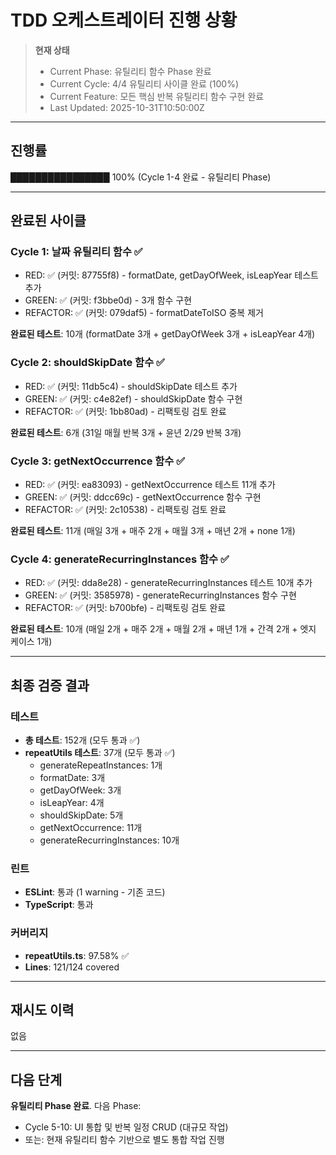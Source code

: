 # TDD 오케스트레이터 진행 상황

> **현재 상태**
>
> - Current Phase: 유틸리티 함수 Phase 완료
> - Current Cycle: 4/4 유틸리티 사이클 완료 (100%)
> - Current Feature: 모든 핵심 반복 유틸리티 함수 구현 완료
> - Last Updated: 2025-10-31T10:50:00Z

---

## 진행률

████████████████ 100% (Cycle 1-4 완료 - 유틸리티 Phase)

---

## 완료된 사이클

### Cycle 1: 날짜 유틸리티 함수 ✅

- RED: ✅ (커밋: 87755f8) - formatDate, getDayOfWeek, isLeapYear 테스트 추가
- GREEN: ✅ (커밋: f3bbe0d) - 3개 함수 구현
- REFACTOR: ✅ (커밋: 079daf5) - formatDateToISO 중복 제거

**완료된 테스트**: 10개 (formatDate 3개 + getDayOfWeek 3개 + isLeapYear 4개)

### Cycle 2: shouldSkipDate 함수 ✅

- RED: ✅ (커밋: 11db5c4) - shouldSkipDate 테스트 추가
- GREEN: ✅ (커밋: c4e82ef) - shouldSkipDate 함수 구현
- REFACTOR: ✅ (커밋: 1bb80ad) - 리팩토링 검토 완료

**완료된 테스트**: 6개 (31일 매월 반복 3개 + 윤년 2/29 반복 3개)

### Cycle 3: getNextOccurrence 함수 ✅

- RED: ✅ (커밋: ea83093) - getNextOccurrence 테스트 11개 추가
- GREEN: ✅ (커밋: ddcc69c) - getNextOccurrence 함수 구현
- REFACTOR: ✅ (커밋: 2c10538) - 리팩토링 검토 완료

**완료된 테스트**: 11개 (매일 3개 + 매주 2개 + 매월 3개 + 매년 2개 + none 1개)

### Cycle 4: generateRecurringInstances 함수 ✅

- RED: ✅ (커밋: dda8e28) - generateRecurringInstances 테스트 10개 추가
- GREEN: ✅ (커밋: 3585978) - generateRecurringInstances 함수 구현
- REFACTOR: ✅ (커밋: b700bfe) - 리팩토링 검토 완료

**완료된 테스트**: 10개 (매일 2개 + 매주 2개 + 매월 2개 + 매년 1개 + 간격 2개 + 엣지 케이스 1개)

---

## 최종 검증 결과

### 테스트

- **총 테스트**: 152개 (모두 통과 ✅)
- **repeatUtils 테스트**: 37개 (모두 통과 ✅)
  - generateRepeatInstances: 1개
  - formatDate: 3개
  - getDayOfWeek: 3개
  - isLeapYear: 4개
  - shouldSkipDate: 5개
  - getNextOccurrence: 11개
  - generateRecurringInstances: 10개

### 린트

- **ESLint**: 통과 (1 warning - 기존 코드)
- **TypeScript**: 통과

### 커버리지

- **repeatUtils.ts**: 97.58% ✅
- **Lines**: 121/124 covered

---

## 재시도 이력

없음

---

## 다음 단계

**유틸리티 Phase 완료**. 다음 Phase:
- Cycle 5-10: UI 통합 및 반복 일정 CRUD (대규모 작업)
- 또는: 현재 유틸리티 함수 기반으로 별도 통합 작업 진행

